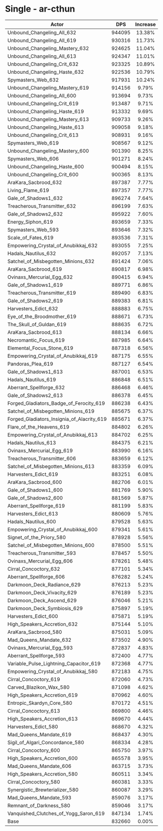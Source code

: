 # Single - ar-cthun
| Actor | DPS | Increase |
|---|:---:|:---:|
|Unbound_Changeling_All_632|944095|13.38%|
|Unbound_Changeling_All_619|930316|11.73%|
|Unbound_Changeling_Mastery_632|924625|11.04%|
|Unbound_Changeling_All_613|924347|11.01%|
|Unbound_Changeling_Crit_632|923325|10.89%|
|Unbound_Changeling_Haste_632|922536|10.79%|
|Spymasters_Web_632|917931|10.24%|
|Unbound_Changeling_Mastery_619|914156|9.79%|
|Unbound_Changeling_All_600|913694|9.73%|
|Unbound_Changeling_Crit_619|913487|9.71%|
|Unbound_Changeling_Haste_619|913332|9.69%|
|Unbound_Changeling_Mastery_613|909733|9.26%|
|Unbound_Changeling_Haste_613|909058|9.18%|
|Unbound_Changeling_Crit_613|908931|9.16%|
|Spymasters_Web_619|908567|9.12%|
|Unbound_Changeling_Mastery_600|901390|8.25%|
|Spymasters_Web_606|901271|8.24%|
|Unbound_Changeling_Haste_600|900494|8.15%|
|Unbound_Changeling_Crit_600|900365|8.13%|
|AraKara_Sacbrood_632|897387|7.77%|
|Living_Flame_619|897357|7.77%|
|Gale_of_Shadows1_632|896274|7.64%|
|Treacherous_Transmitter_632|896199|7.63%|
|Gale_of_Shadows2_632|895922|7.60%|
|Energy_Siphon_619|893659|7.33%|
|Spymasters_Web_593|893646|7.32%|
|Scale_of_Fates_619|893536|7.31%|
|Empowering_Crystal_of_Anubikkaj_632|893055|7.25%|
|Hadals_Nautilus_632|892057|7.13%|
|Satchel_of_Misbegotten_Minions_632|891424|7.06%|
|AraKara_Sacbrood_619|890817|6.98%|
|Ovinaxs_Mercurial_Egg_632|890415|6.94%|
|Gale_of_Shadows1_619|889771|6.86%|
|Treacherous_Transmitter_619|889490|6.83%|
|Gale_of_Shadows2_619|889383|6.81%|
|Harvesters_Edict_632|888883|6.75%|
|Eye_of_the_Broodmother_619|888671|6.73%|
|The_Skull_of_Guldan_619|888635|6.72%|
|AraKara_Sacbrood_613|888134|6.66%|
|Necromantic_Focus_619|887985|6.64%|
|Elemental_Focus_Stone_619|887318|6.56%|
|Empowering_Crystal_of_Anubikkaj_619|887175|6.55%|
|Pandoras_Plea_619|887127|6.54%|
|Gale_of_Shadows1_613|887001|6.53%|
|Hadals_Nautilus_619|886848|6.51%|
|Aberrant_Spellforge_632|886468|6.46%|
|Gale_of_Shadows2_613|886378|6.45%|
|Forged_Gladiators_Badge_of_Ferocity_619|886238|6.43%|
|Satchel_of_Misbegotten_Minions_619|885675|6.37%|
|Forged_Gladiators_Insignia_of_Alacrity_619|885671|6.37%|
|Flare_of_the_Heavens_619|884802|6.26%|
|Empowering_Crystal_of_Anubikkaj_613|884702|6.25%|
|Hadals_Nautilus_613|884375|6.21%|
|Ovinaxs_Mercurial_Egg_619|883990|6.16%|
|Treacherous_Transmitter_606|883659|6.12%|
|Satchel_of_Misbegotten_Minions_613|883359|6.09%|
|Harvesters_Edict_619|883251|6.08%|
|AraKara_Sacbrood_600|882706|6.01%|
|Gale_of_Shadows1_600|881769|5.90%|
|Gale_of_Shadows2_600|881569|5.87%|
|Aberrant_Spellforge_619|881199|5.83%|
|Harvesters_Edict_613|880609|5.76%|
|Hadals_Nautilus_600|879528|5.63%|
|Empowering_Crystal_of_Anubikkaj_600|879341|5.61%|
|Signet_of_the_Priory_580|878928|5.56%|
|Satchel_of_Misbegotten_Minions_600|878500|5.51%|
|Treacherous_Transmitter_593|878457|5.50%|
|Ovinaxs_Mercurial_Egg_606|878261|5.48%|
|Cirral_Concoctory_632|877101|5.34%|
|Aberrant_Spellforge_606|876282|5.24%|
|Darkmoon_Deck_Radiance_629|876213|5.23%|
|Darkmoon_Deck_Vivacity_629|876189|5.23%|
|Darkmoon_Deck_Ascend_629|876046|5.21%|
|Darkmoon_Deck_Symbiosis_629|875897|5.19%|
|Harvesters_Edict_600|875871|5.19%|
|High_Speakers_Accretion_632|875144|5.10%|
|AraKara_Sacbrood_580|875031|5.09%|
|Mad_Queens_Mandate_632|873502|4.90%|
|Ovinaxs_Mercurial_Egg_593|872837|4.83%|
|Aberrant_Spellforge_593|872400|4.77%|
|Variable_Pulse_Lightning_Capacitor_619|872368|4.77%|
|Empowering_Crystal_of_Anubikkaj_580|872183|4.75%|
|Cirral_Concoctory_619|872060|4.73%|
|Carved_Blazikon_Wax_580|871098|4.62%|
|High_Speakers_Accretion_619|870962|4.60%|
|Entropic_Skardyn_Core_580|870172|4.51%|
|Cirral_Concoctory_613|869800|4.46%|
|High_Speakers_Accretion_613|869670|4.44%|
|Harvesters_Edict_580|868670|4.32%|
|Mad_Queens_Mandate_619|868437|4.30%|
|Sigil_of_Algari_Concordance_580|868334|4.28%|
|Cirral_Concoctory_600|865750|3.97%|
|High_Speakers_Accretion_600|865578|3.95%|
|Mad_Queens_Mandate_606|863715|3.73%|
|High_Speakers_Accretion_580|860511|3.34%|
|Cirral_Concoctory_580|860381|3.33%|
|Synergistic_Brewterializer_580|860087|3.29%|
|Mad_Queens_Mandate_593|859076|3.17%|
|Remnant_of_Darkness_580|859046|3.17%|
|Vanquished_Clutches_of_Yogg_Saron_619|847134|1.74%|
|Base|832660|0.00%|
